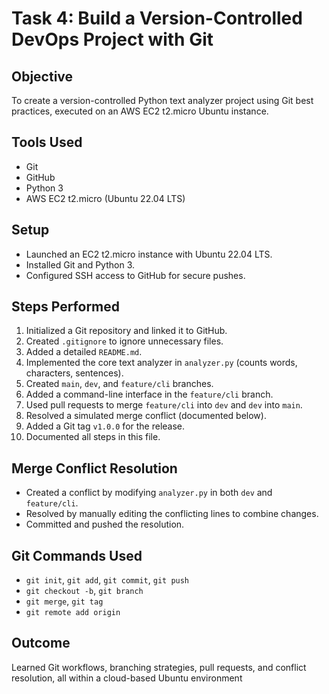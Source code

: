 # Task 4: Build a Version-Controlled DevOps Project with Git

## Objective
To create a version-controlled Python text analyzer project using Git best practices, executed on an AWS EC2 t2.micro Ubuntu instance.

## Tools Used
- Git
- GitHub
- Python 3
- AWS EC2 t2.micro (Ubuntu 22.04 LTS)

## Setup
- Launched an EC2 t2.micro instance with Ubuntu 22.04 LTS.
- Installed Git and Python 3.
- Configured SSH access to GitHub for secure pushes.

## Steps Performed
1. Initialized a Git repository and linked it to GitHub.
2. Created `.gitignore` to ignore unnecessary files.
3. Added a detailed `README.md`.
4. Implemented the core text analyzer in `analyzer.py` (counts words, characters, sentences).
5. Created `main`, `dev`, and `feature/cli` branches.
6. Added a command-line interface in the `feature/cli` branch.
7. Used pull requests to merge `feature/cli` into `dev` and `dev` into `main`.
8. Resolved a simulated merge conflict (documented below).
9. Added a Git tag `v1.0.0` for the release.
10. Documented all steps in this file.

## Merge Conflict Resolution
- Created a conflict by modifying `analyzer.py` in both `dev` and `feature/cli`.
- Resolved by manually editing the conflicting lines to combine changes.
- Committed and pushed the resolution.

## Git Commands Used
- `git init`, `git add`, `git commit`, `git push`
- `git checkout -b`, `git branch`
- `git merge`, `git tag`
- `git remote add origin`

## Outcome
Learned Git workflows, branching strategies, pull requests, and conflict resolution, all within a cloud-based Ubuntu environment
